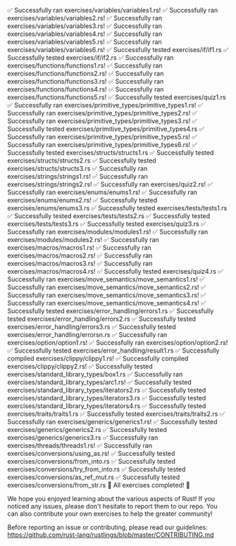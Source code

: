 ✅ Successfully ran exercises/variables/variables1.rs!
✅ Successfully ran exercises/variables/variables2.rs!
✅ Successfully ran exercises/variables/variables3.rs!
✅ Successfully ran exercises/variables/variables4.rs!
✅ Successfully ran exercises/variables/variables5.rs!
✅ Successfully ran exercises/variables/variables6.rs!
✅ Successfully tested exercises/if/if1.rs
✅ Successfully tested exercises/if/if2.rs
✅ Successfully ran exercises/functions/functions1.rs!
✅ Successfully ran exercises/functions/functions2.rs!
✅ Successfully ran exercises/functions/functions3.rs!
✅ Successfully ran exercises/functions/functions4.rs!
✅ Successfully ran exercises/functions/functions5.rs!
✅ Successfully tested exercises/quiz1.rs
✅ Successfully ran exercises/primitive_types/primitive_types1.rs!
✅ Successfully ran exercises/primitive_types/primitive_types2.rs!
✅ Successfully ran exercises/primitive_types/primitive_types3.rs!
✅ Successfully tested exercises/primitive_types/primitive_types4.rs
✅ Successfully ran exercises/primitive_types/primitive_types5.rs!
✅ Successfully ran exercises/primitive_types/primitive_types6.rs!
✅ Successfully tested exercises/structs/structs1.rs
✅ Successfully tested exercises/structs/structs2.rs
✅ Successfully tested exercises/structs/structs3.rs
✅ Successfully ran exercises/strings/strings1.rs!
✅ Successfully ran exercises/strings/strings2.rs!
✅ Successfully ran exercises/quiz2.rs!
✅ Successfully ran exercises/enums/enums1.rs!
✅ Successfully ran exercises/enums/enums2.rs!
✅ Successfully tested exercises/enums/enums3.rs
✅ Successfully tested exercises/tests/tests1.rs
✅ Successfully tested exercises/tests/tests2.rs
✅ Successfully tested exercises/tests/tests3.rs
✅ Successfully tested exercises/quiz3.rs
✅ Successfully ran exercises/modules/modules1.rs!
✅ Successfully ran exercises/modules/modules2.rs!
✅ Successfully ran exercises/macros/macros1.rs!
✅ Successfully ran exercises/macros/macros2.rs!
✅ Successfully ran exercises/macros/macros3.rs!
✅ Successfully ran exercises/macros/macros4.rs!
✅ Successfully tested exercises/quiz4.rs
✅ Successfully ran exercises/move_semantics/move_semantics1.rs!
✅ Successfully ran exercises/move_semantics/move_semantics2.rs!
✅ Successfully ran exercises/move_semantics/move_semantics3.rs!
✅ Successfully ran exercises/move_semantics/move_semantics4.rs!
✅ Successfully tested exercises/error_handling/errors1.rs
✅ Successfully tested exercises/error_handling/errors2.rs
✅ Successfully tested exercises/error_handling/errors3.rs
✅ Successfully tested exercises/error_handling/errorsn.rs
✅ Successfully ran exercises/option/option1.rs!
✅ Successfully ran exercises/option/option2.rs!
✅ Successfully tested exercises/error_handling/result1.rs
✅ Successfully compiled exercises/clippy/clippy1.rs!
✅ Successfully compiled exercises/clippy/clippy2.rs!
✅ Successfully tested exercises/standard_library_types/box1.rs
✅ Successfully ran exercises/standard_library_types/arc1.rs!
✅ Successfully tested exercises/standard_library_types/iterators2.rs
✅ Successfully tested exercises/standard_library_types/iterators3.rs
✅ Successfully tested exercises/standard_library_types/iterators4.rs
✅ Successfully tested exercises/traits/traits1.rs
✅ Successfully tested exercises/traits/traits2.rs
✅ Successfully ran exercises/generics/generics1.rs!
✅ Successfully tested exercises/generics/generics2.rs
✅ Successfully tested exercises/generics/generics3.rs
✅ Successfully ran exercises/threads/threads1.rs!
✅ Successfully ran exercises/conversions/using_as.rs!
✅ Successfully tested exercises/conversions/from_into.rs
✅ Successfully tested exercises/conversions/try_from_into.rs
✅ Successfully tested exercises/conversions/as_ref_mut.rs
✅ Successfully tested exercises/conversions/from_str.rs
🎉 All exercises completed! 🎉

We hope you enjoyed learning about the various aspects of Rust!
If you noticed any issues, please don't hesitate to report them to our repo.
You can also contribute your own exercises to help the greater community!

Before reporting an issue or contributing, please read our guidelines:
https://github.com/rust-lang/rustlings/blob/master/CONTRIBUTING.md